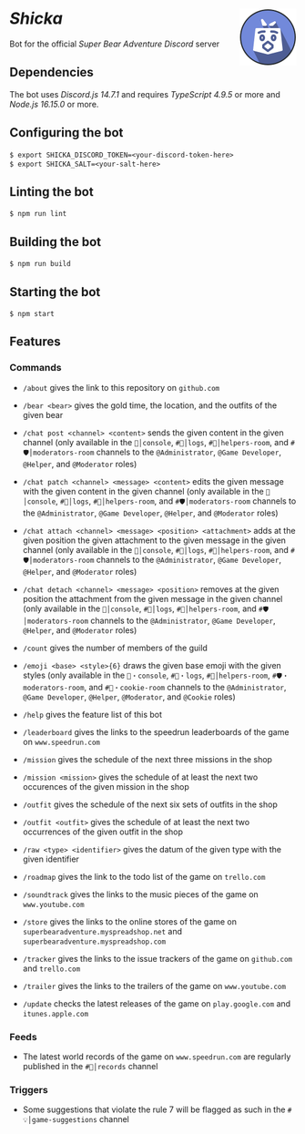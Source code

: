 # *Shicka* <img width="100" height="100" alt="" src="doc/logotypes/shicka-200x200.png" align="right"/>

Bot for the official *Super Bear Adventure* *Discord* server

## Dependencies

The bot uses *Discord.js 14.7.1* and requires *TypeScript 4.9.5* or more and *Node.js 16.15.0* or more.

## Configuring the bot

```shell
$ export SHICKA_DISCORD_TOKEN=<your-discord-token-here>
$ export SHICKA_SALT=<your-salt-here>
```

## Linting the bot

```shell
$ npm run lint
```

## Building the bot

```shell
$ npm run build
```

## Starting the bot

```shell
$ npm start
```

## Features

### Commands

- `/about` gives the link to this repository on `github.com`

- `/bear <bear>` gives the gold time, the location, and the outfits of the given bear

- `/chat post <channel> <content>` sends the given content in the given channel (only available in the `🔧│console`, `#🔎│logs`, `#🔰│helpers-room`, and `#🛡│moderators-room` channels to the `@Administrator`, `@Game Developer`, `@Helper`, and `@Moderator` roles)

- `/chat patch <channel> <message> <content>` edits the given message with the given content in the given channel (only available in the `🔧│console`, `#🔎│logs`, `#🔰│helpers-room`, and `#🛡│moderators-room` channels to the `@Administrator`, `@Game Developer`, `@Helper`, and `@Moderator` roles)

- `/chat attach <channel> <message> <position> <attachment>` adds at the given position the given attachment to the given message in the given channel (only available in the `🔧│console`, `#🔎│logs`, `#🔰│helpers-room`, and `#🛡│moderators-room` channels to the `@Administrator`, `@Game Developer`, `@Helper`, and `@Moderator` roles)

- `/chat detach <channel> <message> <position>` removes at the given position the attachment from the given message in the given channel (only available in the `🔧│console`, `#🔎│logs`, `#🔰│helpers-room`, and `#🛡│moderators-room` channels to the `@Administrator`, `@Game Developer`, `@Helper`, and `@Moderator` roles)

- `/count` gives the number of members of the guild

- `/emoji <base> <style>{6}` draws the given base emoji with the given styles (only available in the `🔧・console`, `#🔎・logs`, `#🔰│helpers-room`, `#🛡・moderators-room`, and `#🍪・cookie-room` channels to the `@Administrator`, `@Game Developer`, `@Helper`, `@Moderator`, and `@Cookie` roles)

- `/help` gives the feature list of this bot

- `/leaderboard` gives the links to the speedrun leaderboards of the game on `www.speedrun.com`

- `/mission` gives the schedule of the next three missions in the shop

- `/mission <mission>` gives the schedule of at least the next two occurences of the given mission in the shop

- `/outfit` gives the schedule of the next six sets of outfits in the shop

- `/outfit <outfit>` gives the schedule of at least the next two occurrences of the given outfit in the shop

- `/raw <type> <identifier>` gives the datum of the given type with the given identifier

- `/roadmap` gives the link to the todo list of the game on `trello.com`

- `/soundtrack` gives the links to the music pieces of the game on `www.youtube.com`

- `/store` gives the links to the online stores of the game on `superbearadventure.myspreadshop.net` and `superbearadventure.myspreadshop.com`

- `/tracker` gives the links to the issue trackers of the game on `github.com` and `trello.com`

- `/trailer` gives the links to the trailers of the game on `www.youtube.com`

- `/update` checks the latest releases of the game on `play.google.com` and `itunes.apple.com`

### Feeds

- The latest world records of the game on `www.speedrun.com` are regularly published in the `#🏅│records` channel

### Triggers

- Some suggestions that violate the rule 7 will be flagged as such in the `#💡│game-suggestions` channel
